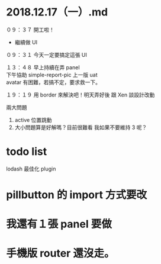 # 2018.12.17（一）.md
０９：３７ 開工啦！  
 - 繼續做 UI

０９：３１ 今天一定要搞定這張 UI  

１３：４８ 早上持續在弄 panel  
下午協助 simple-report-pic 上一版 uat  
avatar 有困難，若搞不定，要求救一下。  

１９：１９ 用 border 來解決吧！明天弄好後 跟 Xen 談設計改動  

兩大問題  
 1. active 位置跳動
 2. 大小問題算是好解嗎？目前很難看
 我如果不要維持 3 呢？  

# todo list
lodash 最佳化 plugin
# pillbutton 的 import 方式要改
# 我還有１張 panel 要做
# 手機版 router 還沒走。
